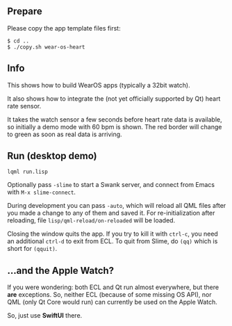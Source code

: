 
Prepare
-------

Please copy the app template files first:
```
$ cd ..
$ ./copy.sh wear-os-heart
```


Info
----

This shows how to build WearOS apps (typically a 32bit watch).

It also shows how to integrate the (not yet officially supported by Qt) heart
rate sensor.

It takes the watch sensor a few seconds before heart rate data is available, so
initially a demo mode with 60 bpm is shown. The red border will change to green
as soon as real data is arriving.



Run (desktop demo)
------------------
```
lqml run.lisp
```
Optionally pass `-slime` to start a Swank server, and connect from Emacs with
`M-x slime-connect`.

During development you can pass `-auto`, which will reload all QML files after
you made a change to any of them and saved it. For re-initialization after
reloading, file `lisp/qml-reload/on-reloaded` will be loaded.

Closing the window quits the app. If you try to kill it with `ctrl-c`, you need
an additional `ctrl-d` to exit from ECL. To quit from Slime, do `(qq)` which is
short for `(qquit)`.



...and the Apple Watch?
-----------------------

If you were wondering: both ECL and Qt run almost everywhere, but there **are**
exceptions. So, neither ECL (because of some missing OS API), nor QML (only Qt
Core would run) can currently be used on the Apple Watch.

So, just use **SwiftUI** there.
